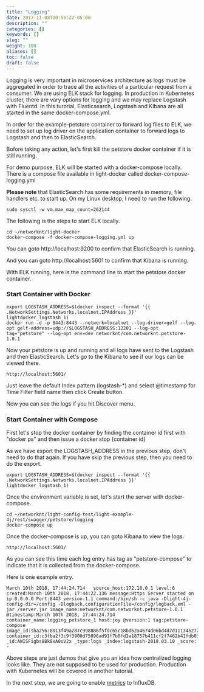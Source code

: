 ```yaml
---
title: "Logging"
date: 2017-11-08T10:55:22-05:00
description: ""
categories: []
keywords: []
slug: ""
weight: 100
aliases: []
toc: false
draft: false
---
```


Logging is very important in microservices architecture as logs must be aggregated in
order to trace all the activities of a particular request from a consumer. We are using
ELK stack for logging. In production in Kubernetes cluster, there are vary options for
logging and we may replace Logstash with Fluentd. In this turorial, Elasticsearch, 
Logstash and Kibana are all started in the same docker-compose.yml.

In order for the example-petstore container to forward log files to ELK, we need to
set up log driver on the application container to forward logs to Logstash and then
to ElasticSearch. 
 
Bofore taking any action, let's first kill the petstore docker container if it is still
running. 
 
For demo purpose, ELK will be started with a docker-compose locally. There is a compose
file available in light-docker called docker-compose-logging.yml

**Please note** that ElasticSearch has some requirements in memory, file handlers etc.
to start up. On my Linux desktop, I need to run the following. 

```
sudo sysctl -w vm.max_map_count=262144
``` 
 
The following is the steps to start ELK locally. 

```
cd ~/networknt/light-docker
docker-compose -f docker-compose-logging.yml up
```

You can goto http://localhost:9200 to confirm that ElasticSearch is running.

And you can goto http://localhost:5601 to confirm that Kibana is running.

With ELK running, here is the command line to start the petstore docker container. 

### Start Container with Docker
 
```
export LOGSTASH_ADDRESS=$(docker inspect --format '{{ .NetworkSettings.Networks.localnet.IPAddress }}' lightdocker_logstash_1)
docker run -d -p 8443:8443 --network=localnet --log-driver=gelf --log-opt gelf-address=udp://$LOGSTASH_ADDRESS:12201 --log-opt tag="petstore" --log-opt env=dev networknt/com.networknt.petstore-1.0.1
```

Now your petstore is up and running and all logs have sent to the Logstash and 
then ElasticSearch. Let's go to the Kibana to see if our logs can be viewed there.

```
http://localhost:5601/
```

Just leave the default Index pattern (logstash-*) and select @timestamp for Time Filter
field name then click Create button. 
 
Now you can see the logs if you hit Discover menu. 


### Start Container with Compose

First let's stop the docker container by finding the container id first with "docker ps"
and then issue a docker stop {container id}

As we have export the LOGSTASH_ADDRESS in the previous step, don't need to do that again.
If you have skip the previous step, then you need to do the export. 

```
export LOGSTASH_ADDRESS=$(docker inspect --format '{{ .NetworkSettings.Networks.localnet.IPAddress }}' lightdocker_logstash_1)
```

Once the environment variable is set, let's start the server with docker-compose.

```
cd ~/networknt/light-config-test/light-example-4j/rest/swagger/petstore/logging
docker-compose up
```

Once the docker-compose is up, you can goto Kibana to view the logs. 

```
http://localhost:5601/
```

As you can see this time each log entry has tag as "petstore-compose" to indicate that it
is collected from the docker-compose. 

Here is one example entry. 

```
March 10th 2018, 17:44:24.714	source_host:172.18.0.1 level:6 created:March 10th 2018, 17:44:22.136 message:Https Server started on ip:0.0.0.0 Port:8443 version:1.1 command:/bin/sh -c java -Dlight-4j-config-dir=/config -Dlogback.configurationFile=/config/logback.xml -jar /server.jar image_name:networknt/com.networknt.petstore-1.0.1 @timestamp:March 10th 2018, 17:44:24.714 container_name:logging_petstore_1 host:joy @version:1 tag:petstore-compose image_id:sha256:8013f49a287c998886f5fdc65c18bd62a4674d06bd4d7d111345272f716b5fe1 container_id:c3fba2f3c9f3900d75896ad91f7b0fd2a18757b411cf2f7462b41fdb031ed165 _id:AWISFigbs8Bk8xA0uV2x _type:logs _index:logstash-2018.03.10 _score: -
```

Above steps are just demos that give you an idea how centralized logging looks like. They
are not supposed to be used for production. Production with Kubernetes will be covered in
another tutorial. 

In the next step, we are going to enable [metrics][] to InfluxDB. 

[metrics]: /tutorial/rest/swagger/petstore/metrics/
